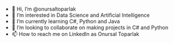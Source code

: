 - 👋 Hi, I’m @onursaltoparlak
- 👀 I’m interested in Data Science and Artificial Intelligence
- 🌱 I’m currently learning C#, Python and Java
- 💞️ I’m looking to collaborate on making projects in C# and Python
- 📫 How to reach me on LinkedIn as Onursal Toparlak

<!---
onursaltoparlak/onursaltoparlak is a ✨ special ✨ repository because its `README.md` (this file) appears on your GitHub profile.
You can click the Preview link to take a look at your changes.
--->
